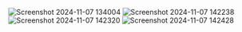 ![Screenshot 2024-11-07 134004](https://github.com/user-attachments/assets/bc5dede9-413c-4b7e-bab4-733c851f98ae)
![Screenshot 2024-11-07 142238](https://github.com/user-attachments/assets/59586461-d837-4f8f-929d-4b5c81d9c5b1)
![Screenshot 2024-11-07 142320](https://github.com/user-attachments/assets/d09e7f47-28c3-44de-9b1c-19688eec5495)
![Screenshot 2024-11-07 142428](https://github.com/user-attachments/assets/185152eb-98fb-4157-acb7-09deea4f4152)
